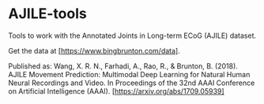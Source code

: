 # AJILE-tools

Tools to work with the Annotated Joints in Long-term ECoG (AJILE)
dataset.

Get the data at [https://www.bingbrunton.com/data].

Published as:
Wang, X. R. N., Farhadi, A., Rao, R., & Brunton, B. (2018). 
AJILE Movement Prediction: 
Multimodal Deep Learning for Natural Human Neural Recordings and Video. 
In Proceedings of the 32nd AAAI Conference on Artificial Intelligence (AAAI).
[https://arxiv.org/abs/1709.05939]
